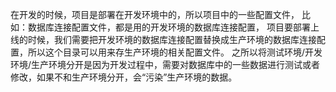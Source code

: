 在开发的时候，项目是部署在开发环境中的，所以项目中的一些配置文件，
比如：数据库连接配置文件，都是用的开发环境的数据库连接配置，
项目要部署上线的时候，我们需要把开发环境的数据库连接配置替换成生产环境的数据库连接配置，所以这个目录可以用来存生产环境的相关配置文件。
之所以将测试环境/开发环境/生产环境分开是因为开发过程中，需要对数据库中的一些数据进行测试或者修改，如果不和生产环境分开，会“污染”生产环境的数据。
